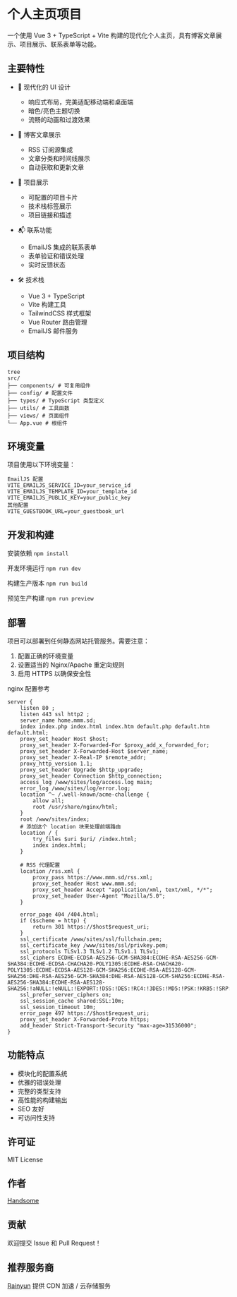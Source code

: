 # 个人主页项目

一个使用 Vue 3 + TypeScript + Vite 构建的现代化个人主页，具有博客文章展示、项目展示、联系表单等功能。

## 主要特性

- 🎨 现代化的 UI 设计

  - 响应式布局，完美适配移动端和桌面端
  - 暗色/亮色主题切换
  - 流畅的动画和过渡效果

- 📝 博客文章展示

  - RSS 订阅源集成
  - 文章分类和时间线展示
  - 自动获取和更新文章

- 🎯 项目展示

  - 可配置的项目卡片
  - 技术栈标签展示
  - 项目链接和描述

- 📬 联系功能

  - EmailJS 集成的联系表单
  - 表单验证和错误处理
  - 实时反馈状态

- 🛠 技术栈
  - Vue 3 + TypeScript
  - Vite 构建工具
  - TailwindCSS 样式框架
  - Vue Router 路由管理
  - EmailJS 邮件服务

## 项目结构

```
tree
src/
├── components/ # 可复用组件
├── config/ # 配置文件
├── types/ # TypeScript 类型定义
├── utils/ # 工具函数
├── views/ # 页面组件
└── App.vue # 根组件
```

## 环境变量

项目使用以下环境变量：

```
EmailJS 配置
VITE_EMAILJS_SERVICE_ID=your_service_id
VITE_EMAILJS_TEMPLATE_ID=your_template_id
VITE_EMAILJS_PUBLIC_KEY=your_public_key
其他配置
VITE_GUESTBOOK_URL=your_guestbook_url
```

## 开发和构建

安装依赖
`npm install`

开发环境运行
`npm run dev`

构建生产版本
`npm run build`

预览生产构建
`npm run preview`

## 部署

项目可以部署到任何静态网站托管服务。需要注意：

1. 配置正确的环境变量
2. 设置适当的 Nginx/Apache 重定向规则
3. 启用 HTTPS 以确保安全性

nginx 配置参考

```
server {
    listen 80 ;
    listen 443 ssl http2 ;
    server_name home.mmm.sd;
    index index.php index.html index.htm default.php default.htm default.html;
    proxy_set_header Host $host;
    proxy_set_header X-Forwarded-For $proxy_add_x_forwarded_for;
    proxy_set_header X-Forwarded-Host $server_name;
    proxy_set_header X-Real-IP $remote_addr;
    proxy_http_version 1.1;
    proxy_set_header Upgrade $http_upgrade;
    proxy_set_header Connection $http_connection;
    access_log /www/sites/log/access.log main;
    error_log /www/sites/log/error.log;
    location ^~ /.well-known/acme-challenge {
        allow all;
        root /usr/share/nginx/html;
    }
    root /www/sites/index;
    # 添加这个 location 块来处理前端路由
    location / {
        try_files $uri $uri/ /index.html;
        index index.html;
    }

    # RSS 代理配置
    location /rss.xml {
        proxy_pass https://www.mmm.sd/rss.xml;
        proxy_set_header Host www.mmm.sd;
        proxy_set_header Accept "application/xml, text/xml, */*";
        proxy_set_header User-Agent "Mozilla/5.0";
    }

    error_page 404 /404.html;
    if ($scheme = http) {
        return 301 https://$host$request_uri;
    }
    ssl_certificate /www/sites/ssl/fullchain.pem;
    ssl_certificate_key /www/sites/ssl/privkey.pem;
    ssl_protocols TLSv1.3 TLSv1.2 TLSv1.1 TLSv1;
    ssl_ciphers ECDHE-ECDSA-AES256-GCM-SHA384:ECDHE-RSA-AES256-GCM-SHA384:ECDHE-ECDSA-CHACHA20-POLY1305:ECDHE-RSA-CHACHA20-POLY1305:ECDHE-ECDSA-AES128-GCM-SHA256:ECDHE-RSA-AES128-GCM-SHA256:DHE-RSA-AES256-GCM-SHA384:DHE-RSA-AES128-GCM-SHA256:ECDHE-RSA-AES256-SHA384:ECDHE-RSA-AES128-SHA256:!aNULL:!eNULL:!EXPORT:!DSS:!DES:!RC4:!3DES:!MD5:!PSK:!KRB5:!SRP:!CAMELLIA:!SEED;
    ssl_prefer_server_ciphers on;
    ssl_session_cache shared:SSL:10m;
    ssl_session_timeout 10m;
    error_page 497 https://$host$request_uri;
    proxy_set_header X-Forwarded-Proto https;
    add_header Strict-Transport-Security "max-age=31536000";
}
```

## 功能特点

- 模块化的配置系统
- 优雅的错误处理
- 完整的类型支持
- 高性能的构建输出
- SEO 友好
- 可访问性支持

## 许可证

MIT License

## 作者

[Handsome](https://www.mmm.sd/)

## 贡献

欢迎提交 Issue 和 Pull Request！

## 推荐服务商

[Rainyun](https://www.rainyun.com/handsome_/) 提供 CDN 加速 / 云存储服务

